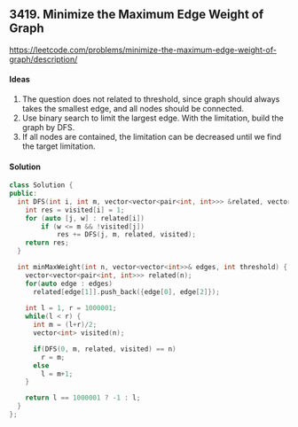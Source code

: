 ## 3419. Minimize the Maximum Edge Weight of Graph


https://leetcode.com/problems/minimize-the-maximum-edge-weight-of-graph/description/


#### Ideas
1. The question does not related to threshold, since graph should always takes the smallest edge, and all nodes should be connected.
2. Use binary search to limit the largest edge. With the limitation, build the graph by DFS.
3. If all nodes are contained, the limitation can be decreased until we find the target limitation.

#### Solution
```C++
class Solution {
public:
  int DFS(int i, int m, vector<vector<pair<int, int>>> &related, vector<int> &visited) {
    int res = visited[i] = 1;
    for (auto [j, w] : related[i])
        if (w <= m && !visited[j])
            res += DFS(j, m, related, visited);
    return res;
  }

  int minMaxWeight(int n, vector<vector<int>>& edges, int threshold) {
    vector<vector<pair<int, int>>> related(n);
    for(auto edge : edges) 
      related[edge[1]].push_back({edge[0], edge[2]});
    
    int l = 1, r = 1000001;
    while(l < r) {
      int m = (l+r)/2;
      vector<int> visited(n);

      if(DFS(0, m, related, visited) == n)
        r = m;
      else
        l = m+1;
    }

    return l == 1000001 ? -1 : l;
  }
};
```